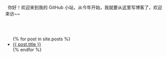 

<p class="tipMsg">
   你好！欢迎来到我的 GitHub 小站，从今年开始，我就要从这里写博客了，欢迎来访~~
</p>


<br />
<br />
<ul>
  {% for post in site.posts %}
    <li>
      <a href="{{ post.url }}">{{ post.title }}</a>
    </li>
  {% endfor %}
</ul>
